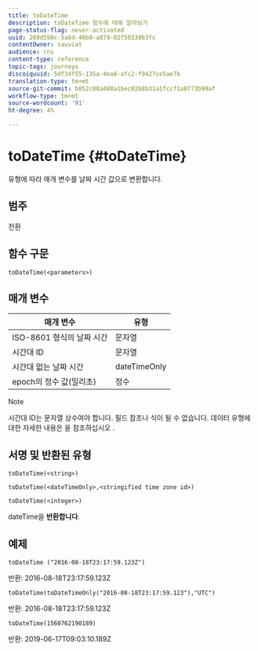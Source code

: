 ```yaml
---
title: toDateTime
description: toDateTime 함수에 대해 알아보기
page-status-flag: never-activated
uuid: 269d590c-5a6d-40b9-a879-02f5033863fc
contentOwner: sauviat
audience: rns
content-type: reference
topic-tags: journeys
discoiquuid: 5df34f55-135a-4ea8-afc2-f9427ce5ae7b
translation-type: tm+mt
source-git-commit: b852c08a488a1bec02b8b31a1fccf1a8773b99af
workflow-type: tm+mt
source-wordcount: '91'
ht-degree: 4%

---
```


# toDateTime {#toDateTime}

유형에 따라 매개 변수를 날짜 시간 값으로 변환합니다.

## 범주

전환

## 함수 구문

`toDateTime(<parameters>)`

## 매개 변수

| 매개 변수 | 유형 |
|-----------|------------------|
| ISO-8601 형식의 날짜 시간 | 문자열 |
| 시간대 ID | 문자열 |
| 시간대 없는 날짜 시간 | dateTimeOnly |
| epoch의 정수 값(밀리초) | 정수 |

>[!NOTE]
>
>시간대 ID는 문자열 상수여야 합니다. 필드 참조나 식이 될 수 없습니다. 데이터 유형에 대한 자세한 내용은 을 참조하십시오 [](../expression/data-types.md).

## 서명 및 반환된 유형

`toDateTime(<string>)`

`toDateTime(<dateTimeOnly>,<stringified time zone id>)`

`toDateTime(<integer>)`

dateTime을 **반환합니다**.

<!--`toDateTime(<year>,<month>,<dayOfMonth>,<hour>,<minute>,<second>)`

Returns a date time with default time zone UTC.

`toDateTime(<year>,<month>,<dayOfMonth>)`
`toDateTime(<stringified timeZone>,<year>,<month>,<dayOfMonth>)`
`toDateTime(<timeZone>,<year>,<month>,<dayOfMonth>)`

Return a datetime where hour, minute and second set to 0.

`toDateTime(<stringified timeZone>,<year>,<month>,<dayOfMonth>,<hour>,<minute>,<second>)`
`toDateTime(<string>)`
`toDateTime(<string>,<integer>)`
`toDateTime(<stringified timeZone>,<dateTimeOnly)`

`toDateTime(<timeZone>,<integer>)`

Return a datetime.

-->

## 예제

`toDateTime ("2016-08-18T23:17:59.123Z")`

반환: 2016-08-18T23:17:59.123Z

`toDateTime(toDateTimeOnly("2016-08-18T23:17:59.123"),"UTC")`

반환: 2016-08-18T23:17:59.123Z

`toDateTime(1560762190189)`

반환: 2019-06-17T09:03:10.189Z

<!--`toDateTime ("2016-08-18T23:17:59.123", "UTC")`

Returns 2016-08-18T23:17:59.123Z.

`toDateTime("Z",2016,8,18,23,17,59)`

Returns 2016-08-18T23:17:59.000Z.

`toDateTime("Z",2016,8,18)`

Returns 2016-08-18T00:00:00.000Z.-->
